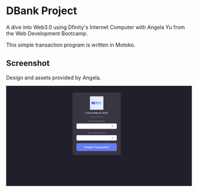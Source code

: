 # DBank Project

A dive into Web3.0 using Dfinity's Internet Computer with Angela Yu from the Web Development Bootcamp.

This simple transaction program is written in Motoko.

## Screenshot

Design and assets provided by Angela.

![DBank homepage view](dbank.png)